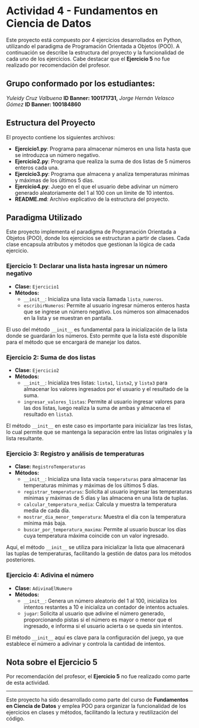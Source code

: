 # Actividad 4 - Fundamentos en Ciencia de Datos

Este proyecto está compuesto por 4 ejercicios desarrollados en Python, utilizando el paradigma de Programación Orientada a Objetos (POO). A continuación se describe la estructura del proyecto y la funcionalidad de cada uno de los ejercicios. Cabe destacar que el **Ejercicio 5** no fue realizado por recomendación del profesor.

## Grupo conformado por los estudiantes:
*Yuleidy Cruz Valbuena* **ID Banner: 100171731,**
*Jorge Hernán Velasco Gómez* **ID Banner: 100184860**

## Estructura del Proyecto

El proyecto contiene los siguientes archivos:

- **Ejercicio1.py**: Programa para almacenar números en una lista hasta que se introduzca un número negativo.
- **Ejercicio2.py**: Programa que realiza la suma de dos listas de 5 números enteros cada una.
- **Ejercicio3.py**: Programa que almacena y analiza temperaturas mínimas y máximas de los últimos 5 días.
- **Ejercicio4.py**: Juego en el que el usuario debe adivinar un número generado aleatoriamente del 1 al 100 con un límite de 10 intentos.
- **README.md**: Archivo explicativo de la estructura del proyecto.

## Paradigma Utilizado

Este proyecto implementa el paradigma de Programación Orientada a Objetos (POO), donde los ejercicios se estructuran a partir de clases. Cada clase encapsula atributos y métodos que gestionan la lógica de cada ejercicio.

### Ejercicio 1: Declarar una lista hasta ingresar un número negativo

- **Clase:** `Ejercicio1`
- **Métodos:**
  - `__init__`: Inicializa una lista vacía llamada `lista_numeros`.
  - `escribirNumeros`: Permite al usuario ingresar números enteros hasta que se ingrese un número negativo. Los números son almacenados en la lista y se muestran en pantalla.
  
El uso del método `__init__` es fundamental para la inicialización de la lista donde se guardarán los números. Esto permite que la lista esté disponible para el método que se encargará de manejar los datos.

### Ejercicio 2: Suma de dos listas

- **Clase:** `Ejercicio2`
- **Métodos:**
  - `__init__`: Inicializa tres listas: `lista1`, `lista2`, y `lista3` para almacenar los valores ingresados por el usuario y el resultado de la suma.
  - `ingresar_valores_listas`: Permite al usuario ingresar valores para las dos listas, luego realiza la suma de ambas y almacena el resultado en `lista3`.

El método `__init__` en este caso es importante para inicializar las tres listas, lo cual permite que se mantenga la separación entre las listas originales y la lista resultante.

### Ejercicio 3: Registro y análisis de temperaturas

- **Clase:** `RegistroTemperaturas`
- **Métodos:**
  - `__init__`: Inicializa una lista vacía `temperaturas` para almacenar las temperaturas mínimas y máximas de los últimos 5 días.
  - `registrar_temperaturas`: Solicita al usuario ingresar las temperaturas mínimas y máximas de 5 días y las almacena en una lista de tuplas.
  - `calcular_temperatura_media`: Calcula y muestra la temperatura media de cada día.
  - `mostrar_dia_menor_temperatura`: Muestra el día con la temperatura mínima más baja.
  - `buscar_por_temperatura_maxima`: Permite al usuario buscar los días cuya temperatura máxima coincide con un valor ingresado.

Aquí, el método `__init__` se utiliza para inicializar la lista que almacenará las tuplas de temperaturas, facilitando la gestión de datos para los métodos posteriores.

### Ejercicio 4: Adivina el número

- **Clase:** `AdivinaElNumero`
- **Métodos:**
  - `__init__`: Genera un número aleatorio del 1 al 100, inicializa los intentos restantes a 10 e inicializa un contador de intentos actuales.
  - `jugar`: Solicita al usuario que adivine el número generado, proporcionando pistas si el número es mayor o menor que el ingresado, e informa si el usuario acierta o se queda sin intentos.

El método `__init__` aquí es clave para la configuración del juego, ya que establece el número a adivinar y controla la cantidad de intentos.

## Nota sobre el Ejercicio 5

Por recomendación del profesor, el **Ejercicio 5** no fue realizado como parte de esta actividad.

---

Este proyecto ha sido desarrollado como parte del curso de **Fundamentos en Ciencia de Datos** y emplea POO para organizar la funcionalidad de los ejercicios en clases y métodos, facilitando la lectura y reutilización del código.

